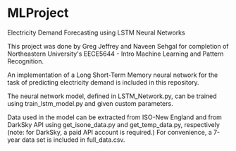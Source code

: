 # MLProject
Electricity Demand Forecasting using LSTM Neural Networks

This project was done by Greg Jeffrey and Naveen Sehgal for completion of Northeastern University's EECE5644 - Intro Machine Learning and Pattern Recognition. 

An implementation of a Long Short-Term Memory neural network for the task of predicting electricity demand is included in this repository.

The neural network model, defined in LSTM_Network.py, can be trained using train_lstm_model.py and given custom parameters.

Data used in the model can be extracted from ISO-New England and from DarkSky API using get_isone_data.py and get_temp_data.py, respectively (note: for DarkSky, a paid API account is required.) For convenience, a 7-year data set is included in full_data.csv.


